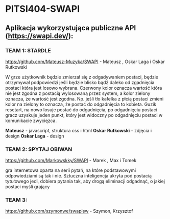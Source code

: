 # PITSI404-SWAPI

## Aplikacja wykorzystująca publiczne API (https://swapi.dev/):

### TEAM 1: **STARDLE**
https://github.com/Mateusz-Muzyka/SWAPI - Mateusz , Oskar Laga i Oskar Rutkowski


W grze użytkownik będzie zmierzał się z odgadywaniem postaci, będzie otrzymywał podpowiedzi jeśli będzie blisko bądź daleko od zgadnięcia postaci która jest losowo wybrana. Czerwony kolor oznacza wartość która nie jest zgodna z postacią wylosowaną przez system, a kolor zielony oznacza, że wartość jest zgodna. Np. jeśli tło kafelka z płcią postaci zmieni kolor na zielony to oznacza, że postać do odgadnięcia to kobieta. Guzik resetart, na nowo losuje postać do odgadnięcia, po odgadnięciu postaci gracz uzyskuje jeden punkt, który jest widoczny po odgadnięciu postaci w komunikacie zwycięzca.

**Mateusz** - javascript, struktura css i html
**Oskar Rutkowski** - zdjęcia i design
**Oskar Laga**   - design

### TEAM 2: **SPYTAJ OBIWAN**
https://github.com/Markowskky/SWAPI - Marek , Max i Tomek


 gra internetowa oparta na serii pytań, na które podstawowymi odpowiedziami są tak i nie. Sztuczna inteligencja ukryta pod postacią tytułowego jedi, dobiera pytania tak, aby drogą eliminacji odgadnąć, o jakiej postaci myśli grający 


### TEAM 3:
https://github.com/szymonwe/swapisw - Szymon, Krzysztof
